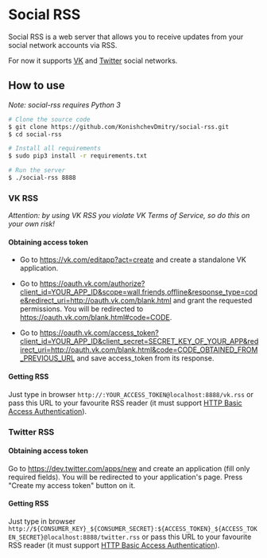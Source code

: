 # Social RSS

Social RSS is a web server that allows you to receive updates from your social network accounts via RSS.

For now it supports [VK](https://vk.com/) and [Twitter](https://twitter.com/) social networks.


## How to use

*Note: social-rss requires Python 3*

```sh
# Clone the source code
$ git clone https://github.com/KonishchevDmitry/social-rss.git
$ cd social-rss

# Install all requirements
$ sudo pip3 install -r requirements.txt

# Run the server
$ ./social-rss 8888
```

### VK RSS

*Attention: by using VK RSS you violate VK Terms of Service, so do this on your own risk!*

#### Obtaining access token

* Go to https://vk.com/editapp?act=create and create a standalone VK application.

* Go to https://oauth.vk.com/authorize?client_id=YOUR_APP_ID&scope=wall,friends,offline&response_type=code&redirect_uri=http://oauth.vk.com/blank.html and grant the requested permissions. You will be redirected to https://oauth.vk.com/blank.html#code=CODE.

* Go to https://oauth.vk.com/access_token?client_id=YOUR_APP_ID&client_secret=SECRET_KEY_OF_YOUR_APP&redirect_uri=http://oauth.vk.com/blank.html&code=CODE_OBTAINED_FROM_PREVIOUS_URL and save access_token from its response.

#### Getting RSS

Just type in browser ``http://:YOUR_ACCESS_TOKEN@localhost:8888/vk.rss`` or pass this URL to your favourite RSS reader (it must support [HTTP Basic Access Authentication](http://en.wikipedia.org/wiki/Basic_access_authentication)).


### Twitter RSS

#### Obtaining access token

Go to https://dev.twitter.com/apps/new and create an application (fill only required fields). You will be redirected to your application's page. Press "Create my access token" button on it.

#### Getting RSS

Just type in browser ``http://${CONSUMER_KEY}_${CONSUMER_SECRET}:${ACCESS_TOKEN}_${ACCESS_TOKEN_SECRET}@localhost:8888/twitter.rss`` or pass this URL to your favourite RSS reader (it must support [HTTP Basic Access Authentication](http://en.wikipedia.org/wiki/Basic_access_authentication)).
